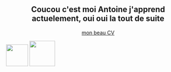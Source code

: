 <div align="center">
<h2> Coucou c'est moi Antoine j'apprend actuelement, oui oui la tout de suite
  </h2>
  </div>
 <div align="center"> 
  
 [mon beau CV](https://github.com/AntoineLevesquePortfolio/AntoineLevesquePortfolio/blob/main/cv.pdf)
 
  </div>
  
<img width="60px" src="upload.wikimedia.org/wikipedia/commons/thumb/c/ca/LinkedIn_logo_initials.png/600px-LinkedIn_logo_initials.png" />
  
  <img width="70px" src="https://www.referencedmd.com/wp-content/uploads/2018/01/BANDEAU-ARTICLE.png"/>
<!--
**AntoineLevesquePortfolio/AntoineLevesquePortfolio** is a ✨ _special_ ✨ repository because its `README.md` (this file) appears on your GitHub profile.

Here are some ideas to get you started:

- 🔭 I’m currently working on ...
- 🌱 I’m currently learning ...
- 👯 I’m looking to collaborate on ...
- 🤔 I’m looking for help with ...
- 💬 Ask me about ...
- 📫 How to reach me: ...
- 😄 Pronouns: ...
- ⚡ Fun fact: ...
-->
